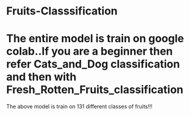 # Fruits-Classsification
# The entire model is train on google colab..If you are a beginner then  refer Cats_and_Dog classification and then with Fresh_Rotten_Fruits_classification 
The above model is train on 131 different classes of fruits!!!
